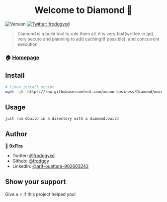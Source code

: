 <h1 align="center">Welcome to Diamond 👋</h1>
<p>
  <img alt="Version" src="https://img.shields.io/badge/version-v0.0.1-blue.svg?cacheSeconds=2592000" />
  <a href="https://twitter.com/frodggyxd" target="_blank">
    <img alt="Twitter: frodggyxd" src="https://img.shields.io/twitter/follow/frodggyxd.svg?style=social" />
  </a>
</p>

> Diamond is a build tool to rule them all. it is very fast(written in go), very secure and planning to add caching(if possible), and concurrent execution

### 🏠 [Homepage](https://github.com/PlatinumMind/Diamond)

## Install

```sh
# linux install script
wget -qO- https://raw.githubusercontent.com/xonon-business/Diamond/main/install.sh | bash
```

## Usage

```
just run dbuild in a directory with a diamond.build
```

## Author

👤 **0xFira**

* Twitter: [@frodggyxd](https://twitter.com/frodggyxd)
* Github: [@frodggy](https://github.com/frodggy)
* LinkedIn: [@arif-ouattara-902603242](https://linkedin.com/in/arif-ouattara-902603242)

## Show your support

Give a ⭐️ if this project helped you!

